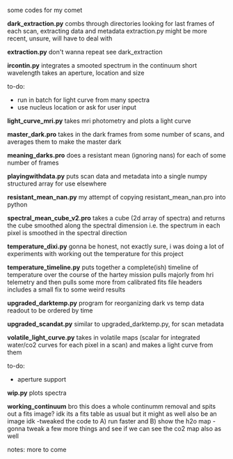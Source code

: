 some codes for my comet

__dark_extraction.py__
combs through directories looking for last frames of each scan, extracting data and metadata
extraction.py might be more recent, unsure, will have to deal with

__extraction.py__
don't wanna repeat see dark_extraction

__ircontin.py__
integrates a smooted spectrum in the continuum short wavelength
takes an aperture, location and size

to-do:
* run in batch for light curve from many spectra
* use nucleus location or ask for user input

__light_curve_mri.py__
takes mri photometry and plots a light curve

__master_dark.pro__
takes in the dark frames from some number of scans, and averages them to make the master dark

__meaning_darks.pro__
does a resistant mean (ignoring nans) for each of some number of frames

__playingwithdata.py__
puts scan data and metadata into a single numpy structured array for use elsewhere

__resistant_mean_nan.py__
my attempt of copying resistant_mean_nan.pro into python

__spectral_mean_cube_v2.pro__
takes a cube (2d array of spectra) and returns the cube smoothed along the spectral dimension
i.e. the spectrum in each pixel is smoothed in the spectral direction

__temperature_dixi.py__
gonna be honest, not exactly sure, i was doing a lot of experiments with working out the temperature for this project

__temperature_timeline.py__
puts together a complete(ish) timeline of temperature over the course of the hartey mission
pulls majorly from hri telemetry and then pulls some more from calibrated fits file headers
includes a small fix to some weird results 

__upgraded_darktemp.py__
program for reorganizing dark vs temp data readout to be ordered by time

__upgraded_scandat.py__
similar to upgraded_darktemp.py, for scan metadata

__volatile_light_curve.py__
takes in volatile maps (scalar for integrated water/co2 curves for each pixel in a scan) and makes a light curve from them

to-do:
* aperture support

__wip.py__
plots spectra

__working_continuum__
bro this does a whole continumm removal and spits out a fits image?
idk its a fits table as usual but it might as well also be an image idk
-tweaked the code to A) run faster and B) show the h2o map
-gonna tweak a few more things and see if we can see the co2 map also as well

notes:
more to come

